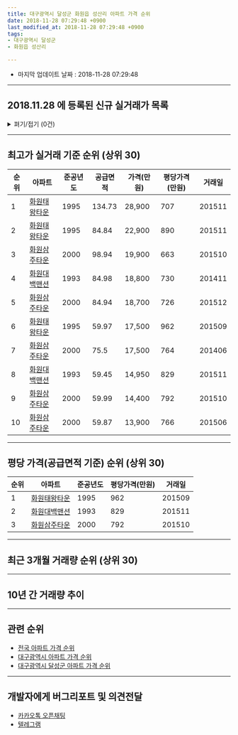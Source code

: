 ```yaml
---
title: 대구광역시 달성군 화원읍 성산리 아파트 가격 순위
date: 2018-11-28 07:29:48 +0900
last_modified_at: 2018-11-28 07:29:48 +0900
tags:
- 대구광역시 달성군
- 화원읍 성산리

---
```


* 마지막 업데이트 날짜 : 2018-11-28 07:29:48

---

## 2018.11.28 에 등록된 신규 실거래가 목록

<details>
<summary>펴기/접기 (0건)</summary>
<div markdown="1">

|아파트|준공년도|공급면적|가격(만원)|평당가격(만원)|거래일|
|---|---|---|---|---|---|
|없음||||||


</div>
</details>

---

## 최고가 실거래 기준 순위 (상위 30)


|순위|아파트|준공년도|공급면적|가격(만원)|평당가격(만원)|거래일|
|---|---|---|---|---|---|---|
|1|[화원태왕타운](https://search.naver.com/search.naver?query=%EB%8C%80%EA%B5%AC%EA%B4%91%EC%97%AD%EC%8B%9C+%EB%8B%AC%EC%84%B1%EA%B5%B0+%ED%99%94%EC%9B%90%EC%9D%8D+%EC%84%B1%EC%82%B0%EB%A6%AC+%ED%99%94%EC%9B%90%ED%83%9C%EC%99%95%ED%83%80%EC%9A%B4)|1995|134.73|28,900|707|201511|
|2|[화원태왕타운](https://search.naver.com/search.naver?query=%EB%8C%80%EA%B5%AC%EA%B4%91%EC%97%AD%EC%8B%9C+%EB%8B%AC%EC%84%B1%EA%B5%B0+%ED%99%94%EC%9B%90%EC%9D%8D+%EC%84%B1%EC%82%B0%EB%A6%AC+%ED%99%94%EC%9B%90%ED%83%9C%EC%99%95%ED%83%80%EC%9A%B4)|1995|84.84|22,900|890|201511|
|3|[화원삼주타운](https://search.naver.com/search.naver?query=%EB%8C%80%EA%B5%AC%EA%B4%91%EC%97%AD%EC%8B%9C+%EB%8B%AC%EC%84%B1%EA%B5%B0+%ED%99%94%EC%9B%90%EC%9D%8D+%EC%84%B1%EC%82%B0%EB%A6%AC+%ED%99%94%EC%9B%90%EC%82%BC%EC%A3%BC%ED%83%80%EC%9A%B4)|2000|98.94|19,900|663|201510|
|4|[화원대백맨션](https://search.naver.com/search.naver?query=%EB%8C%80%EA%B5%AC%EA%B4%91%EC%97%AD%EC%8B%9C+%EB%8B%AC%EC%84%B1%EA%B5%B0+%ED%99%94%EC%9B%90%EC%9D%8D+%EC%84%B1%EC%82%B0%EB%A6%AC+%ED%99%94%EC%9B%90%EB%8C%80%EB%B0%B1%EB%A7%A8%EC%85%98)|1993|84.98|18,800|730|201411|
|5|[화원삼주타운](https://search.naver.com/search.naver?query=%EB%8C%80%EA%B5%AC%EA%B4%91%EC%97%AD%EC%8B%9C+%EB%8B%AC%EC%84%B1%EA%B5%B0+%ED%99%94%EC%9B%90%EC%9D%8D+%EC%84%B1%EC%82%B0%EB%A6%AC+%ED%99%94%EC%9B%90%EC%82%BC%EC%A3%BC%ED%83%80%EC%9A%B4)|2000|84.94|18,700|726|201512|
|6|[화원태왕타운](https://search.naver.com/search.naver?query=%EB%8C%80%EA%B5%AC%EA%B4%91%EC%97%AD%EC%8B%9C+%EB%8B%AC%EC%84%B1%EA%B5%B0+%ED%99%94%EC%9B%90%EC%9D%8D+%EC%84%B1%EC%82%B0%EB%A6%AC+%ED%99%94%EC%9B%90%ED%83%9C%EC%99%95%ED%83%80%EC%9A%B4)|1995|59.97|17,500|962|201509|
|7|[화원삼주타운](https://search.naver.com/search.naver?query=%EB%8C%80%EA%B5%AC%EA%B4%91%EC%97%AD%EC%8B%9C+%EB%8B%AC%EC%84%B1%EA%B5%B0+%ED%99%94%EC%9B%90%EC%9D%8D+%EC%84%B1%EC%82%B0%EB%A6%AC+%ED%99%94%EC%9B%90%EC%82%BC%EC%A3%BC%ED%83%80%EC%9A%B4)|2000|75.5|17,500|764|201406|
|8|[화원대백맨션](https://search.naver.com/search.naver?query=%EB%8C%80%EA%B5%AC%EA%B4%91%EC%97%AD%EC%8B%9C+%EB%8B%AC%EC%84%B1%EA%B5%B0+%ED%99%94%EC%9B%90%EC%9D%8D+%EC%84%B1%EC%82%B0%EB%A6%AC+%ED%99%94%EC%9B%90%EB%8C%80%EB%B0%B1%EB%A7%A8%EC%85%98)|1993|59.45|14,950|829|201511|
|9|[화원삼주타운](https://search.naver.com/search.naver?query=%EB%8C%80%EA%B5%AC%EA%B4%91%EC%97%AD%EC%8B%9C+%EB%8B%AC%EC%84%B1%EA%B5%B0+%ED%99%94%EC%9B%90%EC%9D%8D+%EC%84%B1%EC%82%B0%EB%A6%AC+%ED%99%94%EC%9B%90%EC%82%BC%EC%A3%BC%ED%83%80%EC%9A%B4)|2000|59.99|14,400|792|201510|
|10|[화원삼주타운](https://search.naver.com/search.naver?query=%EB%8C%80%EA%B5%AC%EA%B4%91%EC%97%AD%EC%8B%9C+%EB%8B%AC%EC%84%B1%EA%B5%B0+%ED%99%94%EC%9B%90%EC%9D%8D+%EC%84%B1%EC%82%B0%EB%A6%AC+%ED%99%94%EC%9B%90%EC%82%BC%EC%A3%BC%ED%83%80%EC%9A%B4)|2000|59.87|13,900|766|201506|


---

## 평당 가격(공급면적 기준) 순위 (상위 30)


|순위|아파트|준공년도|평당가격(만원)|거래일|
|---|---|---|---|---|
|1|[화원태왕타운](https://search.naver.com/search.naver?query=%EB%8C%80%EA%B5%AC%EA%B4%91%EC%97%AD%EC%8B%9C+%EB%8B%AC%EC%84%B1%EA%B5%B0+%ED%99%94%EC%9B%90%EC%9D%8D+%EC%84%B1%EC%82%B0%EB%A6%AC+%ED%99%94%EC%9B%90%ED%83%9C%EC%99%95%ED%83%80%EC%9A%B4)|1995|962|201509|
|2|[화원대백맨션](https://search.naver.com/search.naver?query=%EB%8C%80%EA%B5%AC%EA%B4%91%EC%97%AD%EC%8B%9C+%EB%8B%AC%EC%84%B1%EA%B5%B0+%ED%99%94%EC%9B%90%EC%9D%8D+%EC%84%B1%EC%82%B0%EB%A6%AC+%ED%99%94%EC%9B%90%EB%8C%80%EB%B0%B1%EB%A7%A8%EC%85%98)|1993|829|201511|
|3|[화원삼주타운](https://search.naver.com/search.naver?query=%EB%8C%80%EA%B5%AC%EA%B4%91%EC%97%AD%EC%8B%9C+%EB%8B%AC%EC%84%B1%EA%B5%B0+%ED%99%94%EC%9B%90%EC%9D%8D+%EC%84%B1%EC%82%B0%EB%A6%AC+%ED%99%94%EC%9B%90%EC%82%BC%EC%A3%BC%ED%83%80%EC%9A%B4)|2000|792|201510|


---

## 최근 3개월 거래량 순위 (상위 30)


<div style="width:100%;">
    <canvas id="deal_count_ranking" height="250"></canvas>
</div>


<script>
new Chart(document.getElementById("deal_count_ranking"), {
    type: 'horizontalBar',
    data: {
        labels: ['화원태왕타운', '화원삼주타운', '화원대백맨션'],
        datasets: [{
            label: '실거래 수',
            data: [7, 3, 3],
            borderColor: "rgba(255, 0, 128, 1)",
            backgroundColor: "rgba(255, 0, 128, 0.5)",
            fill: false,
        }]
    },
    options: {
        responsive: true,
        title: {
            display: true,
            text: '최근 3개월 거래량 순위'
        },
        tooltips: {
            mode: 'index',
            intersect: false,
            callbacks: {
                title: function(tooltipItems, data) {
                    return "실거래 수:";
                },
                label: function(tooltipItem, data) {
                    return data.labels[tooltipItem.index] + ": " + tooltipItem.xLabel;
                }
            }
        },
        hover: {
            mode: 'nearest',
            intersect: true
        },
        scales: {
            xAxes: [{
                display: true,
                scaleLabel: {
                    display: true,
                    labelString: '실거래 수'
                },
                ticks: {
                    suggestedMin: 0,
                }
            }],
            yAxes: [{
                display: true,
                ticks: {
                    autoSkip: false,
                    callback: function(value, index, values) {
                        if (value.length > 15)
                            return value.substr(0, 13) + "...";
                        else
                            return value;
                    }
                },
                scaleLabel: {
                    display: false,
                }
            }]
        }
    }
});

</script>


---

## 10년 간 거래량 추이


<div style="width:100%;">
    <canvas id="deal_progress" height="250"></canvas>
</div>

<script>
new Chart(document.getElementById("deal_progress"), {
    type: 'line',
    data: {
        labels: ['200811','200812','200901','200902','200903','200904','200905','200906','200907','200908','200909','200910','200911','200912','201001','201002','201003','201004','201005','201006','201007','201008','201009','201010','201011','201012','201101','201102','201103','201104','201105','201106','201107','201108','201109','201110','201111','201112','201201','201202','201203','201204','201205','201206','201207','201208','201209','201210','201211','201212','201301','201302','201303','201304','201305','201306','201307','201308','201309','201310','201311','201312','201401','201402','201403','201404','201405','201406','201407','201408','201409','201410','201411','201412','201501','201502','201503','201504','201505','201506','201507','201508','201509','201510','201511','201512','201601','201602','201603','201604','201605','201606','201607','201608','201609','201610','201611','201612','201701','201702','201703','201704','201705','201706','201707','201708','201709','201710','201711','201712','201801','201802','201803','201804','201805','201806','201807','201808','201809','201810','201811'],
        datasets: [{
            label: '실거래 수',
            pointRadius: 1,
            data: [0, 3, 2, 7, 4, 1, 5, 1, 4, 5, 6, 6, 5, 12, 11, 8, 10, 11, 7, 6, 8, 12, 5, 17, 12, 10, 11, 3, 13, 9, 8, 9, 9, 6, 9, 7, 9, 7, 5, 4, 9, 11, 7, 7, 13, 7, 10, 10, 2, 4, 6, 10, 11, 14, 11, 10, 10, 3, 4, 11, 3, 9, 2, 11, 9, 6, 6, 7, 1, 6, 8, 7, 5, 3, 7, 7, 8, 11, 8, 16, 18, 13, 7, 10, 12, 6, 1, 3, 3, 2, 4, 0, 2, 1, 3, 7, 7, 2, 7, 1, 2, 7, 7, 7, 9, 6, 5, 7, 8, 5, 3, 9, 19, 5, 9, 8, 4, 8, 7, 5, 1],
            borderColor: "rgba(255, 201, 14, 1)",
            backgroundColor: "rgba(255, 201, 14, 0.5)",
            fill: true,
        }]
    },
    options: {
        responsive: true,
        title: {
            display: true,
            text: '10년간 거래량 추이'
        },
        tooltips: {
            mode: 'index',
            intersect: false,
        },
        hover: {
            mode: 'nearest',
            intersect: true
        },
        scales: {
            xAxes: [{
                display: true,
                scaleLabel: {
                    display: true,
                    labelString: '년/월'
                }
            }],
            yAxes: [{
                display: true,
                ticks: {
                    suggestedMin: 0,
                },
                scaleLabel: {
                    display: true,
                    labelString: '실거래 수'
                }
            }]
        }
    }
});

</script>


---

## 관련 순위

- [전국 아파트 가격 순위](https://inasie.github.io/apt-ranking/전국)
- [대구광역시 아파트 가격 순위](https://inasie.github.io/apt-ranking/대구광역시)
- [대구광역시 달성군 아파트 가격 순위](https://inasie.github.io/apt-ranking/대구광역시-달성군)


---

## 개발자에게 버그리포트 및 의견전달

- [카카오톡 오픈채팅](https://open.kakao.com/o/gLJUAP4)
- [텔레그램](https://t.me/inasie)

